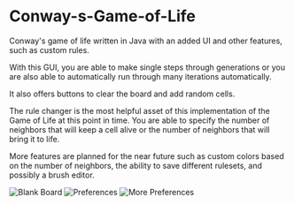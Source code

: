 Conway-s-Game-of-Life
=====================

Conway's game of life written in Java with an added UI and other features, such as custom rules.

With this GUI, you are able to make single steps through generations or you are also able to automatically run through many iterations automatically.

It also offers buttons to clear the board and add random cells.

The rule changer is the most helpful asset of this implementation of the Game of Life at this point in time. You are able to specify the number of neighbors that will keep a cell alive or the number of neighbors that will bring it to life. 

More features are planned for the near future such as custom colors based on the number of neighbors, the ability to save different rulesets, and possibly a brush editor. 

![Blank Board](https://github.com/tycoon177/Conway-s-Game-of-Life/blob/master/blank.PNG)
![Preferences](https://github.com/tycoon177/Conway-s-Game-of-Life/blob/master/pref-1.PNG)
![More Preferences](https://github.com/tycoon177/Conway-s-Game-of-Life/blob/master/pref-1.PNG)
